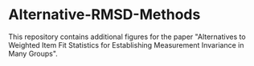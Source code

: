 # Alternative-RMSD-Methods
This repository contains additional figures for the paper "Alternatives to Weighted Item Fit Statistics for Establishing Measurement Invariance in Many Groups". 
